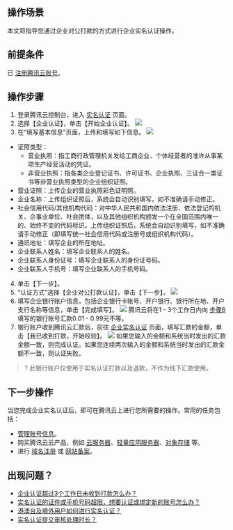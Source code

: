 ## 操作场景

本文将指导您通过企业对公打款的方式进行企业实名认证操作。

## 前提条件

已 [注册腾讯云账号](https://cloud.tencent.com/document/product/378/17985)。

## 操作步骤

1. 登录腾讯云控制台，进入 [实名认证](https://console.cloud.tencent.com/developer/auth) 页面。
2. 选择【企业认证】，单击【开始企业认证】。
![](https://main.qcloudimg.com/raw/daf72cdd89a9d4a64d069739f4f1207b.png)
3. 在“填写基本信息”页面，上传和填写如下信息。
![](https://main.qcloudimg.com/raw/d844c1fac95350cfb8d0ceb2d612b1b0.png)
 - 证照类型：
    - 营业执照：指工商行政管理机关发给工商企业、个体经营者的准许从事某项生产经营活动的凭证。
    - 非营业执照：指各类企业登记证书、许可证书、企业执照、三证合一类证书等非营业执照类型的企业组织证照。
 - 营业证照：上传企业的营业执照彩色证明照。
 - 企业名称：上传组织证照后，系统会自动识别填写，如不准确请手动修正。
 - 社会信用代码/其他机构代码：对中华人民共和国内依法注册、依法登记的机关、企事业单位、社会团体，以及其他组织机构颁发一个在全国范围内唯一的、始终不变的代码标识。上传组织证照后，系统会自动识别填写，如不准确请手动修正（即填写统一社会信用代码或注册号或组织机构代码）。
 - 通讯地址：填写企业的所在地址。
 - 企业联系人姓名：填写企业联系人的姓名。
 - 企业联系人身份证号：填写企业联系人的身份证号码。
 - 企业联系人手机号：填写企业联系人的手机号码。
4. 单击【下一步】。
5. “认证方式”选择【企业对公打款认证】，单击【下一步】。
![](https://main.qcloudimg.com/raw/a67f21e1ff85c98c8f882996d7b7718e.png)
6. <span id="step06"></span>填写企业银行账户信息，包括企业银行卡账号、开户银行、银行所在地、开户支行名称等信息，单击【完成填写】。
![](https://main.qcloudimg.com/raw/085a81362171e14ca7772b415ec78044.png)
腾讯云将在1 - 3个工作日内向 [步骤6](#step06) 填写的银行账号汇款0.01 - 0.99元不等。
8. 银行账户收到腾讯云汇款后，前往 [企业实名认证](https://console.cloud.tencent.com/developer/auth) 页面，填写汇款的金额，单击【我已收到打款，开始校验】。
![](https://main.qcloudimg.com/raw/f25a65433c20de075c59aa9da8ae4797.png)
如果您输入的金额和系统当时发出的汇款金额一致，则完成认证。如果您连续两次输入的金额和系统当时发出的汇款金额不一致，则认证失败。
>? 此银行账户仅使用于实名认证打款以及退款，不作为线下汇款使用。
>


## 下一步操作

当您完成企业实名认证后，即可在腾讯云上进行您所需要的操作。常用的任务包括：
- [管理账号信息](https://cloud.tencent.com/document/product/378/55639)。
- 购买腾讯云云产品，例如 [云服务器](https://cloud.tencent.com/document/product/213)、[轻量应用服务器](https://cloud.tencent.com/document/product/1207)、[对象存储](https://cloud.tencent.com/document/product/436) 等。
- 进行 [域名注册](https://cloud.tencent.com/document/product/242) 或 [网站备案](https://cloud.tencent.com/document/product/243)。

## 出现问题？

- [企业认证超过3个工作日未收到打款怎么办？](https://cloud.tencent.com/document/product/378/12037#.E4.BC.81.E4.B8.9A.E8.AE.A4.E8.AF.81.E8.B6.85.E8.BF.873.E4.B8.AA.E5.B7.A5.E4.BD.9C.E6.97.A5.E6.9C.AA.E6.94.B6.E5.88.B0.E6.89.93.E6.AC.BE.E6.80.8E.E4.B9.88.E5.8A.9E.EF.BC.9F)
- [实名认证的证件或手机号码超限，想要认证或绑定新的账号怎么办？](https://cloud.tencent.com/document/product/378/55619#.E5.AE.9E.E5.90.8D.E8.AE.A4.E8.AF.81.E7.9A.84.E8.AF.81.E4.BB.B6.E6.88.96.E6.89.8B.E6.9C.BA.E5.8F.B7.E7.A0.81.E8.B6.85.E9.99.90.EF.BC.8C.E6.83.B3.E8.A6.81.E8.AE.A4.E8.AF.81.E6.88.96.E7.BB.91.E5.AE.9A.E6.96.B0.E7.9A.84.E8.B4.A6.E5.8F.B7.E6.80.8E.E4.B9.88.E5.8A.9E.EF.BC.9F)
- [港澳台及境外用户如何进行实名认证？](https://cloud.tencent.com/document/product/378/55619#.E6.B8.AF.E6.BE.B3.E5.8F.B0.E5.8F.8A.E5.A2.83.E5.A4.96.E7.94.A8.E6.88.B7.E5.A6.82.E4.BD.95.E8.BF.9B.E8.A1.8C.E5.AE.9E.E5.90.8D.E8.AE.A4.E8.AF.81.EF.BC.9F)
- [实名认证提交审核处理时长？](https://cloud.tencent.com/document/product/378/55619#.E5.AE.9E.E5.90.8D.E8.AE.A4.E8.AF.81.E6.8F.90.E4.BA.A4.E5.AE.A1.E6.A0.B8.E5.A4.84.E7.90.86.E6.97.B6.E9.95.BF.EF.BC.9F)
